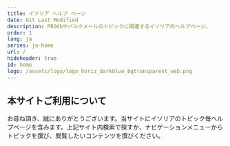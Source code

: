 ```yaml
---
title: イソリア ヘルプ ページ
date: Git Last Modified
description: PROdbやバルクメールのトピックに関連するイソリアのヘルプページ。
order: 1
lang: ja
series: ja-home
url: /
hideheader: true
id: home
logo: /assets/logo/logo_horiz_darkblue_bgtransparent_web.png
---
```


## 本サイトご利用について

お尋ね頂き、誠にありがとうございます。当サイトにイソリアのトピック毎ヘルプページを含みます。上記サイト内検索で探すか、ナビゲーションメニューからトピックを撰び、閲覧したいコンテンツを撰びください。 
